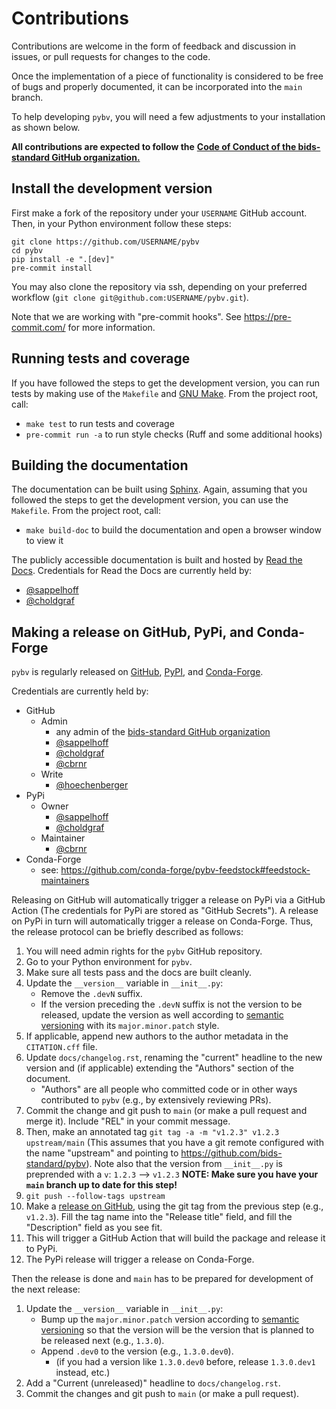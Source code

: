 # Contributions

Contributions are welcome in the form of feedback and discussion in issues,
or pull requests for changes to the code.

Once the implementation of a piece of functionality is considered to be free of
bugs and properly documented, it can be incorporated into the `main` branch.

To help developing `pybv`,
you will need a few adjustments to your installation as shown below.

**All contributions are expected to follow the**
[**Code of Conduct of the bids-standard GitHub organization.**](https://github.com/bids-standard/.github/blob/master/CODE_OF_CONDUCT.md)

## Install the development version

First make a fork of the repository under your `USERNAME` GitHub account.
Then, in your Python environment follow these steps:

```Shell
git clone https://github.com/USERNAME/pybv
cd pybv
pip install -e ".[dev]"
pre-commit install
```

You may also clone the repository via ssh, depending on your preferred workflow
(`git clone git@github.com:USERNAME/pybv.git`).

Note that we are working with "pre-commit hooks".
See https://pre-commit.com/ for more information.

## Running tests and coverage

If you have followed the steps to get the development version,
you can run tests by making use of the `Makefile` and
[GNU Make](https://www.gnu.org/software/make/).
From the project root, call:

- `make test` to run tests and coverage
- `pre-commit run -a` to run style checks (Ruff and some additional hooks)

## Building the documentation

The documentation can be built using [Sphinx](https://www.sphinx-doc.org).
Again, assuming that you followed the steps to get the development version,
you can use the `Makefile`.
From the project root, call:

- `make build-doc` to build the documentation and open a browser window to view it

The publicly accessible documentation is built and hosted by
[Read the Docs](https://readthedocs.org/).
Credentials for Read the Docs are currently held by:

- [@sappelhoff](https://github.com/sappelhoff/)
- [@choldgraf](https://github.com/choldgraf/)


## Making a release on GitHub, PyPi, and Conda-Forge

`pybv` is regularly released on
[GitHub](https://github.com/bids-standard/pybv/releases),
[PyPI](https://pypi.org/project/pybv/),
and [Conda-Forge](https://anaconda.org/conda-forge/pybv).

Credentials are currently held by:

- GitHub
    - Admin
      - any admin of the [bids-standard GitHub organization](https://github.com/bids-standard)
      - [@sappelhoff](https://github.com/sappelhoff/)
      - [@choldgraf](https://github.com/choldgraf/)
      - [@cbrnr](https://github.com/cbrnr/)
    - Write
      - [@hoechenberger](https://github.com/hoechenberger/)
- PyPi
    - Owner
        - [@sappelhoff](https://github.com/sappelhoff/)
        - [@choldgraf](https://github.com/choldgraf/)
    - Maintainer
        - [@cbrnr](https://github.com/cbrnr/)
- Conda-Forge
    - see: https://github.com/conda-forge/pybv-feedstock#feedstock-maintainers

Releasing on GitHub will automatically trigger a release on PyPi via a GitHub Action
(The credentials for PyPi are stored as "GitHub Secrets").
A release on PyPi in turn will automatically trigger a release on Conda-Forge.
Thus, the release protocol can be briefly described as follows:

1. You will need admin rights for the `pybv` GitHub repository.
1. Go to your Python environment for `pybv`.
1. Make sure all tests pass and the docs are built cleanly.
1. Update the `__version__` variable in `__init__.py`:
    - Remove the `.devN` suffix.
    - If the version preceding the `.devN` suffix is not the version to be
      released, update the version as well according to
      [semantic versioning](https://semver.org/) with its `major.minor.patch`
      style.
1. If applicable, append new authors to the author metadata in the `CITATION.cff` file.
1. Update `docs/changelog.rst`, renaming the "current" headline to the new
   version and (if applicable) extending the "Authors" section of the document.
    - "Authors" are all people who committed code or in other ways contributed
      to `pybv` (e.g., by extensively reviewing PRs).
1. Commit the change and git push to `main` (or make a pull request and merge it).
   Include "REL" in your commit message.
1. Then, make an annotated tag `git tag -a -m "v1.2.3" v1.2.3 upstream/main` (This
   assumes that you have a git remote configured with the name "upstream" and
   pointing to https://github.com/bids-standard/pybv). Note also that the
   version from `__init__.py` is preprended with a `v`: `1.2.3` --> `v1.2.3`
   **NOTE: Make sure you have your `main` branch up to date for this step!**
1. `git push --follow-tags upstream`
1. Make a [release on GitHub](https://help.github.com/en/articles/creating-releases),
   using the git tag from the previous step (e.g., `v1.2.3`).
   Fill the tag name into the "Release title" field, and fill the "Description" field
   as you see fit.
1. This will trigger a GitHub Action that will build the package and release it to PyPi.
1. The PyPi release will trigger a release on Conda-Forge.

Then the release is done and `main` has to be prepared for development of
the next release:

1. Update the `__version__` variable in `__init__.py`:
    - Bump up the `major.minor.patch` version according to
      [semantic versioning](https://semver.org/) so that the version will be
      the version that is planned to be released next (e.g., `1.3.0`).
    - Append `.dev0` to the version (e.g., `1.3.0.dev0`).
        - (if you had a version like `1.3.0.dev0` before, release `1.3.0.dev1` instead, etc.)
1. Add a "Current (unreleased)" headline to `docs/changelog.rst`.
1. Commit the changes and git push to `main` (or make a pull request).
